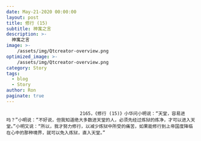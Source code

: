 ```yaml
---
date: May-21-2020 00:00:00
layout: post
title: 修行 (15)
subtitle: 神寓之言
description: >-
  神寓之言
image: >-
    /assets/img/Qtcreator-overview.png
optimized_image: >-
    /assets/img/Qtcreator-overview.png
category: Story
tags:
  - blog
  - Story
author: Ron
paginate: true
---
```


							　　2165，《修行 (15)》小华问小明说：“天堂，容易进吗？”小明说：“不好说，但我知道绝大多数进天堂的人，必须先经过炼狱的炼净，才可以进入天堂。”小明又说：“所以，我才努力修行，以减少炼狱中所受的痛苦，如果能修行到上帝国度降临在心中的那种境界，就可以免入炼狱，直入天堂。”
							
							
						